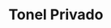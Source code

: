 ---
title: "Tonel Privado"
url: /ciudad-autonoma-de-buenos-aires/tonel-privado-la-pampa/
shop: vino
---